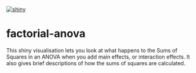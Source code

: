 [![shiny](https://img.shields.io/badge/launch-shiny%20app-ff69b4.svg)](https://janfreyberg.shinyapps.io/factorial-anova/)

# factorial-anova

This shiny visualisation lets you look at what happens to the Sums of Squares in an ANOVA when you add main effects, or interaction effects. It also gives brief descriptions of how the sums of squares are calculated.
